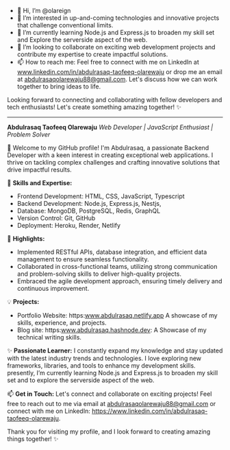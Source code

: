 - 👋 Hi, I’m @olareign
- 👀 I’m interested in up-and-coming technologies and innovative projects that challenge conventional limits.
- 🌱 I’m currently learning Node.js and Express.js to broaden my skill set and Explore the serverside aspect of the web.
- 💞️ I’m looking to collaborate on exciting web development projects and contribute my expertise to create impactful solutions.
- 📫 How to reach me: Feel free to connect with me on LinkedIn at www.linkedin.com/in/abdulrasaq-taofeeq-olarewaju or drop me an email at abdulrasaqolarewaju88@gmail.com. Let's discuss how we can work together to bring ideas to life.

Looking forward to connecting and collaborating with fellow developers and tech enthusiasts! Let's create something amazing together! ✨
****************************************************************************************************************************************************************
**Abdulrasaq Taofeeq Olarewaju**
*Web Developer | JavaScript Enthusiast | Problem Solver*

👋 Welcome to my GitHub profile! I'm Abdulrasaq, a passionate Backend Developer with a keen interest in creating exceptional web applications. I thrive on tackling complex challenges and crafting innovative solutions that drive impactful results.

🚀 **Skills and Expertise:**
- Frontend Development: HTML, CSS, JavaScript, Typescript
- Backend Development: Node.js, Express.js, Nestjs,
- Database: MongoDB, PostgreSQL, Redis, GraphQL
- Version Control: Git, GitHub
- Deployment: Heroku, Render, Netlify
  
🌟 **Highlights:**
- Implemented RESTful APIs, database integration, and efficient data management to ensure seamless functionality.
- Collaborated in cross-functional teams, utilizing strong communication and problem-solving skills to deliver high-quality projects.
- Embraced the agile development approach, ensuring timely delivery and continuous improvement.

💡 **Projects:**
- Portfolio Website: https:www.abdulrasaq.netlify.app A showcase of my skills, experience, and projects.
- Blog site: https:www.abdulrasaq.hashnode.dev: A Showcase of my technical writing skills.

✨ **Passionate Learner:**
I constantly expand my knowledge and stay updated with the latest industry trends and technologies. I love exploring new frameworks, libraries, and tools to enhance my development skills. presently, I’m currently learning Node.js and Express.js to broaden my skill set and to explore the serverside aspect of the web.

📫 **Get in Touch:**
Let's connect and collaborate on exciting projects! Feel free to reach out to me via email at abdulrasaqolarewaju88@gmail.com or connect with me on LinkedIn: https://www.linkedin.com/in/abdulrasaq-taofeeq-olarewaju.

Thank you for visiting my profile, and I look forward to creating amazing things together! ✨
